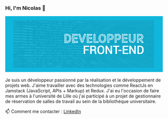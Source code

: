 ### Hi, I'm Nicolas 👋
<img src="banneer.jpg" />
 
 Je suis un développeur passionné par la réalisation et le développement de projets web. J'aime travailler avec des technologies comme ReactJs en Jamstack (JavaScript, APIs + Markup) et Redux. J'ai eu l'occasion de faire mes armes à l'université de Lille où j'ai participé à un projet de gestionnaire de réservation de salles de travail au sein de la bibliothéque universitaire.
 
📫 Comment me contacter : [LinkedIn](www.linkedin.com/in/nicolasdlb)
<!-- ### Bonjour et bienvenue 👋

Vous voici chez moi, dans mon laboratoire.

📫 Comment me contacter : [LinkedIn](www.linkedin.com/in/nicolasdlb)

### 🦥 Qui suis-je ?
Je suis un développeur passionné, déterminé et investi. Je travaille sur des projets qui me parlent, dans des équipes bienveillantes où exigeance rime avec bonne ambiance.

J'ai eu l'occasion de faire mes armes à l'université de Lille dans laquelle j'ai pu participer à la naissance d'un très beau projet autant d'un point de vue de l'élaboration que de sa construction.

### Mes compétences
#### Techniques
🔭 Les technos avec lesquelles je travaille:

 
React  
Redux  
Typescript  
NodeJS  
Jest/Enzyme  
Firebase
 -->

